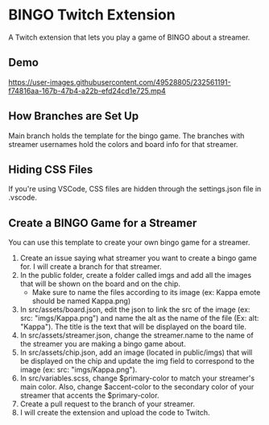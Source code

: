 # BINGO Twitch Extension

A Twitch extension that lets you play a game of BINGO about a streamer.

## Demo

https://user-images.githubusercontent.com/49528805/232561191-f74816aa-167b-47b4-a22b-efd24cd1e725.mp4

## How Branches are Set Up

Main branch holds the template for the bingo game. The branches with streamer usernames hold the colors and board info for that streamer.

## Hiding CSS Files

If you're using VSCode, CSS files are hidden through the settings.json file in .vscode.

## Create a BINGO Game for a Streamer
You can use this template to create your own bingo game for a streamer.

1. Create an issue saying what streamer you want to create a bingo game for. I will create a branch for that streamer.
2. In the public folder, create a folder called imgs and add all the images that will be shown on the board and on the chip.
    - Make sure to name the files according to its image (ex: Kappa emote should be named Kappa.png)
3. In src/assets/board.json, edit the json to link the src of the image (ex: src: "imgs/Kappa.png") and name the alt as the name of the file (Ex: alt: "Kappa"). The title is the text that will be displayed on the board tile.
4. In src/assets/streamer.json, change the streamer.name to the name of the streamer you are making a bingo game about.
5. In src/assets/chip.json, add an image (located in public/imgs) that will be displayed on the chip and update the img field to correspond to the image (ex: src: "imgs/Kappa.png").
6. In src/variables.scss, change $primary-color to match your streamer's main color. Also, change $accent-color to the secondary color of your streamer that accents the $primary-color.
7. Create a pull request to the branch of your streamer.
8. I will create the extension and upload the code to Twitch.
